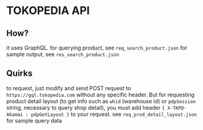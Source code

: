 # TOKOPEDIA API

## How?
it uses GraphQL. for querying product, see `req_search_product.json` for sample output, see `res_search_product.json`

## Quirks
to request, just modify and send POST request to `https://gql.tokopedia.com` without any specific header.
But for requesting product detail layout (to get info such as `whid` (warehouse id) or `pdpSession` string, necessary to query shop detail),
you must add header `{ X-TKPD-Akamai : pdpGetLayout }` to your request. see `req_prod_detail_layout.json` for
sample query data